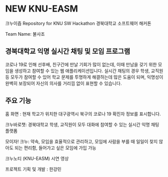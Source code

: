 # NEW KNU-EASM
크누이즘
Repository for KNU SW Hackathon
경북대학교 소프트웨어 해커톤

Team Name: 불사조
## 경북대학교 익명 실시간 채팅 및 모임 프로그램
코로나 19로 인해 선후배, 친구간에 만날 기회가 많이 없는데, 이때 만남을 갖기 위한 모임을 생성하고 참여할 수 있는 웹 애플리케이션입니다.
실시간 채팅의 경우 학생, 교직원 등 모두가 참여할 수 있어 학교 문제를 투명하게 해결하는데 많은 도움이 되며, 익명성이 완벽히 보장되어 자신의 의사를 거리낌 없이 표현할 수 있습니다.

## 주요 기능
홈 화면 : 현재 학교가 위치한 대구광역시 북구의 코로나 19 확진자 정보를 표시합니다.

크누바로챗: 경북대학교 학생, 교직원이 모두 대화에 참여할 수 있는 실시간 익명 채팅 플랫폼

모이자! 크누: 약속, 모임을 효율적으로 관리하고, 모임에 사람을 부를 때 일일이 찾지 않아도 되는 편리함, 들어가고 싶은 모임에 가입 가능

크누노티 (KNU-EASM) 시연 영상

프로젝트 기획 및 개발 : 한강민
